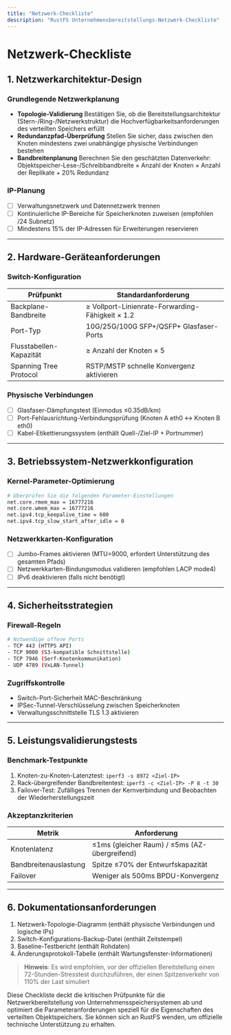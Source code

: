 ```yaml
---
title: "Netzwerk-Checkliste"
description: "RustFS Unternehmensbereitstellungs-Netzwerk-Checkliste"
---
```


# Netzwerk-Checkliste

## 1. Netzwerkarchitektur-Design

### Grundlegende Netzwerkplanung
- **Topologie-Validierung**
 Bestätigen Sie, ob die Bereitstellungsarchitektur (Stern-/Ring-/Netzwerkstruktur) die Hochverfügbarkeitsanforderungen des verteilten Speichers erfüllt
- **Redundanzpfad-Überprüfung**
 Stellen Sie sicher, dass zwischen den Knoten mindestens zwei unabhängige physische Verbindungen bestehen
- **Bandbreitenplanung**
 Berechnen Sie den geschätzten Datenverkehr: Objektspeicher-Lese-/Schreibbandbreite × Anzahl der Knoten × Anzahl der Replikate + 20% Redundanz

### IP-Planung
- [ ] Verwaltungsnetzwerk und Datennetzwerk trennen
- [ ] Kontinuierliche IP-Bereiche für Speicherknoten zuweisen (empfohlen /24 Subnetz)
- [ ] Mindestens 15% der IP-Adressen für Erweiterungen reservieren

---

## 2. Hardware-Geräteanforderungen
### Switch-Konfiguration
| Prüfpunkt | Standardanforderung |
|-----------|-------------------|
| Backplane-Bandbreite | ≥ Vollport-Linienrate-Forwarding-Fähigkeit × 1.2 |
| Port-Typ | 10G/25G/100G SFP+/QSFP+ Glasfaser-Ports |
| Flusstabellen-Kapazität | ≥ Anzahl der Knoten × 5 |
| Spanning Tree Protocol | RSTP/MSTP schnelle Konvergenz aktivieren |

### Physische Verbindungen
- [ ] Glasfaser-Dämpfungstest (Einmodus ≤0.35dB/km)
- [ ] Port-Fehlausrichtung-Verbindungsprüfung (Knoten A eth0 ↔ Knoten B eth0)
- [ ] Kabel-Etikettierungssystem (enthält Quell-/Ziel-IP + Portnummer)

---

## 3. Betriebssystem-Netzwerkkonfiguration
### Kernel-Parameter-Optimierung
```bash
# Überprüfen Sie die folgenden Parameter-Einstellungen
net.core.rmem_max = 16777216
net.core.wmem_max = 16777216
net.ipv4.tcp_keepalive_time = 600
net.ipv4.tcp_slow_start_after_idle = 0
```

### Netzwerkkarten-Konfiguration
- [ ] Jumbo-Frames aktivieren (MTU=9000, erfordert Unterstützung des gesamten Pfads)
- [ ] Netzwerkkarten-Bindungsmodus validieren (empfohlen LACP mode4)
- [ ] IPv6 deaktivieren (falls nicht benötigt)

---

## 4. Sicherheitsstrategien
### Firewall-Regeln
```bash
# Notwendige offene Ports
- TCP 443 (HTTPS API)
- TCP 9000 (S3-kompatible Schnittstelle)
- TCP 7946 (Serf-Knotenkommunikation)
- UDP 4789 (VxLAN-Tunnel)
```

### Zugriffskontrolle
- Switch-Port-Sicherheit MAC-Beschränkung
- IPSec-Tunnel-Verschlüsselung zwischen Speicherknoten
- Verwaltungsschnittstelle TLS 1.3 aktivieren

---

## 5. Leistungsvalidierungstests
### Benchmark-Testpunkte
1. Knoten-zu-Knoten-Latenztest: `iperf3 -s 8972 <Ziel-IP>`
2. Rack-übergreifender Bandbreitentest: `iperf3 -c <Ziel-IP> -P 8 -t 30`
3. Failover-Test: Zufälliges Trennen der Kernverbindung und Beobachten der Wiederherstellungszeit

### Akzeptanzkriterien
| Metrik | Anforderung |
|--------|-------------|
| Knotenlatenz | ≤1ms (gleicher Raum) / ≤5ms (AZ-übergreifend) |
| Bandbreitenauslastung | Spitze ≤70% der Entwurfskapazität |
| Failover | Weniger als 500ms BPDU-Konvergenz |

---

## 6. Dokumentationsanforderungen
1. Netzwerk-Topologie-Diagramm (enthält physische Verbindungen und logische IPs)
2. Switch-Konfigurations-Backup-Datei (enthält Zeitstempel)
3. Baseline-Testbericht (enthält Rohdaten)
4. Änderungsprotokoll-Tabelle (enthält Wartungsfenster-Informationen)

> **Hinweis**: Es wird empfohlen, vor der offiziellen Bereitstellung einen 72-Stunden-Stresstest durchzuführen, der einen Spitzenverkehr von 110% der Last simuliert

Diese Checkliste deckt die kritischen Prüfpunkte für die Netzwerkbereitstellung von Unternehmensspeichersystemen ab und optimiert die Parameteranforderungen speziell für die Eigenschaften des verteilten Objektspeichers. Sie können sich an RustFS wenden, um offizielle technische Unterstützung zu erhalten.
